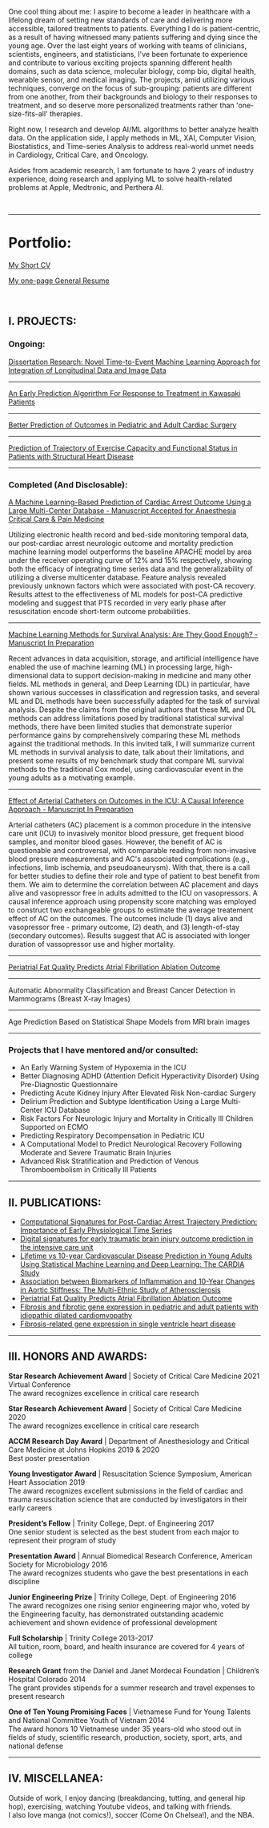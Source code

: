 One cool thing about me: I aspire to become a leader in healthcare with a lifelong dream of setting new standards of care and delivering more accessible, tailored treatments to patients. Everything I do is patient-centric, as a result of having witnessed many patients suffering and dying since the young age. Over the last eight years of working with teams of clinicians, scientists, engineers, and statisticians, I've been fortunate to experience and contribute to various exciting projects spanning different health domains, such as data science, molecular biology, comp bio, digital health, wearable sensor, and medical imaging. The projects, amid utilizing various techniques, converge on the focus of sub-grouping: patients are different from one another, from their backgrounds and biology to their responses to treatment, and so deserve more personalized treatments rather than 'one-size-fits-all' therapies.  

Right now, I research and develop AI/ML algorithms to better analyze health data. On the application side, I apply methods in ML, XAI, Computer Vision, Biostatistics, and Time-series Analysis to address real-world unmet needs in Cardiology, Critical Care, and Oncology. 

Asides from academic research, I am fortunate to have 2 years of industry experience, doing research and applying ML to solve health-related problems at Apple, Medtronic, and Perthera AI.

<br/>

---

# Portfolio:

[My Short CV](/pdf/HughNguyen_CV_Data_ML_Apple.pdf)

[My one-page General Resume](/pdf/HughNguyen_One-Page_General_Resume_Sep_22.pdf)

<br/>

## I. PROJECTS:
### Ongoing:
[Dissertation Research: Novel Time-to-Event Machine Learning Approach for Integration of Longitudinal Data and Image Data](/projects/thesis.md)

---

[An Early Prediction Algorirthm For Response to Treatment in Kawasaki Patients](/projects/kawasaki.md)

---
[Better Prediction of Outcomes in Pediatric and Adult Cardiac Surgery](/projects/cardiac_surgery.md)

---
[Prediction of Trajectory of Exercise Capacity and Functional Status in Patients with Structural Heart Disease](/projects/cardiac_exercise.md)

---



### Completed (And Disclosable):
[A Machine Learning-Based Prediction of Cardiac Arrest Outcome Using a Large Multi-Center Database - Manuscript Accepted for Anaesthesia Critical Care & Pain Medicine](/pdf/TeamBlue_5minPresentation.pdf)

Utilizing electronic health record and bed-side monitoring temporal data, our post-cardiac arrest neurologic outcome and mortality prediction machine learning model outperforms the baseline APACHE model by area under the receiver operating curve of 12% and 15% respectively, showing both the efficacy of integrating time series data and the generalizability of utilizing a diverse multicenter database. Feature analysis revealed previously unknown factors which were associated with post-CA recovery. Results attest to the effectiveness of ML models for post-CA predictive modeling and suggest that PTS recorded in very early phase after resuscitation encode short-term outcome probabilities.

---
[Machine Learning Methods for Survival Analysis: Are They Good Enough? - Manuscript In Preparation](/pdf/SLAM_presentation_2.pdf)

Recent advances in data acquisition, storage, and artificial intelligence have enabled the use of machine learning (ML) in processing large, high-dimensional data to support decision-making in medicine and many other fields. ML methods in general, and Deep Learning (DL) in particular, have shown various successes in classification and regression tasks, and several ML and DL methods have been successfully adapted for the task of survival analysis. Despite the claims from the original authors that these ML and DL methods can address limitations posed by traditional statistical survival methods, there have been limited studies that demonstrate superior performance gains by comprehensively comparing these ML methods against the traditional methods. In this invited talk, I will summarize current ML methods in survival analysis to date, talk about their limitations, and present some results of my benchmark study that compare ML survival methods to the traditional Cox model, using cardiovascular event in the young adults as a motivating example.

---
[Effect of Arterial Catheters on Outcomes in the ICU: A Causal Inference Approach - Manuscript In Preparation](/pdf/SCCM_Final_Team_9.pdf) 

Arterial catheters (AC) placement is a common procedure in the intensive care unit (ICU) to invasively monitor blood pressure, get frequent blood samples, and monitor blood gases. However, the benefit of AC is questionable and controversal, with comparable reading from non-invasive blood pressure measurements and AC's asscociated complications (e.g., infections, limb ischemia, and pseudoaneurysm). With that, there is a call for better studies to define their role and type of patient to best benefit from them. We aim to determine the correlation between AC placement and days alive and vasopressor free in adults admitted to the ICU on vasopressors. A causal inference approach using propensity score matching was employed to construct two exchangeable groups to estimate the average treatement effect of AC on the outcomes. The outcomes include (1) days alive and vasopressor free - primary outcome, (2) death, and (3) length-of-stay (secondary outcomes). Results suggest that AC is associated with longer duration of vassopressor use and higher mortality.

---
[Periatrial Fat Quality Predicts Atrial Fibrillation Ablation Outcome](https://www.ncbi.nlm.nih.gov/pubmed/31177816)

---
Automatic Abnormality Classification and Breast Cancer Detection in Mammograms (Breast X-ray Images)

---
Age Prediction Based on Statistical Shape Models from MRI brain images

---

### Projects that I have mentored and/or consulted:

- An Early Warning System of Hypoxemia in the ICU 
- Better Diagnosing ADHD (Attention Deficit Hyperactivity Disorder) Using Pre-Diagnostic Questionnaire 
- Predicting Acute Kidney Injury After Elevated Risk Non-cardiac Surgery
- Delirium Prediction and Subtype Identification Using a Large Multi-Center ICU Database 
- Risk Factors For Neurologic Injury and Mortality in Critically Ill Children Supported on ECMO
- Predicting Respiratory Decompensation in Pediatric ICU
- A Computational Model to Predict Neurological Recovery Following Moderate and Severe Traumatic Brain Injuries
- Advanced Risk Stratification and Prediction of Venous Thromboembolism in Critically Ill Patients


---


## II. PUBLICATIONS:
- [Computational Signatures for Post-Cardiac Arrest Trajectory Prediction: Importance of Early Physiological Time Series](https://doi.org/10.1016/j.accpm.2021.101015) 
- [Digital signatures for early traumatic brain injury outcome prediction in the intensive care unit](https://www.nature.com/articles/s41598-021-99397-4) 
- [Lifetime vs 10-year Cardiovascular Disease Prediction in Young Adults Using Statistical Machine Learning and Deep Learning: The CARDIA Study](https://doi.org/10.1101/2022.09.22.22280254) 
- [Association between Biomarkers of Inflammation and 10-Year Changes in Aortic Stiffness: The Multi-Ethnic Study of Atherosclerosis](https://papers.ssrn.com/sol3/papers.cfm?abstract_id=4092893) 
- [Periatrial Fat Quality Predicts Atrial Fibrillation Ablation Outcome](https://www.ncbi.nlm.nih.gov/pubmed/31177816)
- [Fibrosis and fibrotic gene expression in pediatric and adult patients with idiopathic dilated cardiomyopathy](https://www.ncbi.nlm.nih.gov/pubmed/27890770)
- [Fibrosis-related gene expression in single ventricle heart disease](https://www.ncbi.nlm.nih.gov/pubmed/29050751)

---


## III. HONORS AND AWARDS:

**Star Research Achievement Award** | Society of Critical Care Medicine
2021 Virtual Conference <br/>
The award recognizes excellence in critical care research

**Star Research Achievement Award** | Society of Critical Care Medicine
2020 <br/>
The award recognizes excellence in critical care research

**ACCM Research Day Award** | Department of Anesthesiology and Critical Care Medicine at Johns Hopkins
2019 & 2020 <br/>
Best poster presentation

**Young Investigator Award** | Resuscitation Science Symposium, American Heart Association 
2019 <br/>
The award recognizes excellent submissions in the field of cardiac and trauma resuscitation science that are conducted by investigators in their early careers

**President’s Fellow** | Trinity College, Dept. of Engineering 
2017 <br/>
One senior student is selected as the best student from each major to represent their program of study 

**Presentation Award** | Annual Biomedical Research Conference, American Society for Microbiology
2016 <br/>
The award recognizes students who gave the best presentations in each discipline

**Junior Engineering Prize** | Trinity College, Dept. of Engineering 
2016 <br/>
The award recognizes one rising senior engineering major who, voted by the Engineering faculty, has demonstrated outstanding academic achievement and shown evidence of professional development

**Full Scholarship** | Trinity College 2013-2017 <br/>
All tuition, room, board, and health insurance are covered for 4 years of college

**Research Grant** from the Daniel and Janet Mordecai Foundation | Children’s Hospital Colorado 
2014 <br/>
The grant provides stipends for a summer research and travel expenses to present research

**One of Ten Young Promising Faces** | Vietnamese Fund for Young Talents and National Committee Youth of Vietnam 
2014 <br/>
The award honors 10 Vietnamese under 35 years-old who stood out in fields of study, scientific research, production, society, sport, arts, and national defense



---




## IV. MISCELLANEA:
Outside of work, I enjoy dancing (breakdancing, tutting, and general hip hop), exercising, watching Youtube videos, and talking with friends. <br/>
I also love manga (not comics!), soccer (Come On Chelsea!), and the NBA.

